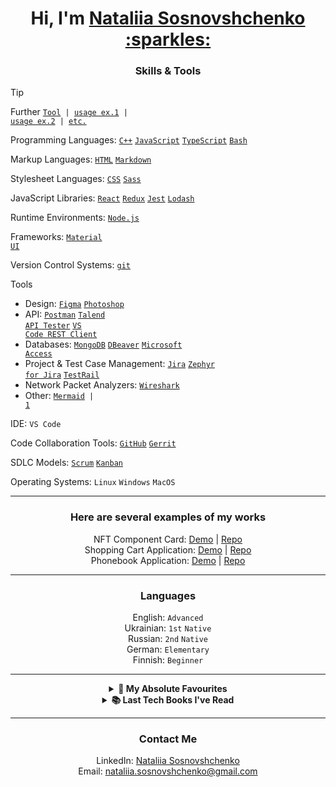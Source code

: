 <h1 align="center">Hi, I'm <a href="https://github.com/sonata22/" target="_blank">Nataliia Sosnovshchenko :sparkles:</a></h1>

<h3 align="center">
Skills & Tools
</h3>

> [!TIP]
> Further <code><a href="">Tool</a> | <a href="">usage ex.1</a> | <a href="">usage ex.2</a> | <a href="">etc.</a></code>

Programming Languages:
<code><a href="https://isocpp.org/" target="_blank">C++</a></code>
<code><a href="https://developer.mozilla.org/en/JavaScript" target="_blank">JavaScript</a></code>
<code><a href="https://www.typescriptlang.org/" target="_blank">TypeScript</a></code>
<code><a href="http://www.gnu.org/software/bash/" target="_blank">Bash</a></code>

Markup Languages:
<code><a href="html.spec.whatwg.org" targe="_blank">HTML</a></code>
<code><a href="https://www.markdownguide.org/" target="_blank">Markdown</a></code>

Stylesheet Languages:
<code><a href="https://www.w3.org/Style/CSS/Overview.en.html" target="_blank">CSS</a></code>
<code><a href="https://sass-lang.com/" target="_blank">Sass</a></code>

JavaScript Libraries:
<code><a href="https://react.dev/" target="_blank">React</a></code>
<code><a href="https://redux.js.org/" target="_blank">Redux</a></code>
<code><a href="https://jestjs.io/" target="_blank">Jest</a></code>
<code><a href="https://lodash.com/" target="_blank">Lodash</a></code>


Runtime Environments:
<code><a href="https://nodejs.org/en" target="_blank">Node.js</a></code>

Frameworks:
<code><a href="https://mui.com/" target="_blank">Material UI</a></code>

Version Control Systems:
<code><a href="https://git-scm.com/" target="_blank">git</a></code>

Tools
- Design:
<code><a href="https://www.figma.com/" target="_blank">Figma</a></code>
<code><a href="https://www.adobe.com/products/photoshop.html" target="_blank">Photoshop</a></code>
- API:
<code><a href="https://www.postman.com/" target="_blank">Postman</a></code>
<code><a href="https://chromewebstore.google.com/detail/talend-api-tester-free-ed/aejoelaoggembcahagimdiliamlcdmfm" target="_blank">Talend API Tester</a></code>
<code><a href="https://marketplace.visualstudio.com/items?itemName=humao.rest-client" target="_blank">VS Code REST Client</a></code>
- Databases:
<code><a href="https://www.mongodb.com/" target="_blank">MongoDB</a></code>
<code><a href="https://dbeaver.io/" target="_blank">DBeaver</a></code>
<code><a href="https://www.microsoft.com/en-us/microsoft-365/access" target="_blank">Microsoft Access</a></code>
- Project & Test Case Management:
<code><a href="https://www.atlassian.com/software/jira" target="_blank">Jira</a></code>
<code><a href="https://marketplace.atlassian.com/apps/1014681/zephyr-squad-test-management-for-jira?tab=overview&hosting=cloud" target="_blank">Zephyr for Jira</a></code>
<code><a href="https://www.testrail.com/" target="_blank">TestRail</a></code>
- Network Packet Analyzers:
<code><a href="https://www.wireshark.org/" target="_blank">Wireshark</a></code>
- Other:
<code><a href="https://mermaid.js.org/#/" target="_blank">Mermaid</a> | <a href="https://github.com/sonata22/FullStack_part0" target="_blank">1</a></code>

IDE:
<code>VS Code</code>

Code Collaboration Tools:
<code><a href="https://code.visualstudio.com/" target="_blank">GitHub</a></code>
<code><a href="https://www.gerritcodereview.com/" target="_blank">Gerrit</a></code>

SDLC Models:
<code><a href="https://www.scrum.org/" target="_blank">Scrum</a></code>
<code><a href="https://kanbanguides.org/" target="_blank">Kanban</a></code>

Operating Systems:
<code>Linux</code>
<code>Windows</code>
<code>MacOS</code>

---

<h3 align="center">Here are several examples of my works</h3>

<p align="center">
	NFT Component Card: 
	<a href="https://sonata22.github.io/nft-preview-card-component/" target="_blank">Demo</a> |
	<a href="https://github.com/sonata22/nft-preview-card-component" target="_blank">Repo</a>
	<br>
	Shopping Cart Application:
	<a href="https://bof-frontend-project-advanced-qpdtga5gj-sonata22.vercel.app/" target="_blank">Demo</a> |
	<a href="https://github.com/sonata22/BOF-frontend-advanced-project" target="_blank">Repo</a>
	<br>
	Phonebook Application:
	<a href="https://fullstack-part3-phonebook-piz7.onrender.com/" target="_blank">Demo</a> |
	<a href="https://github.com/sonata22/FullStack_part3?tab=readme-ov-file" target="_blank">Repo</a>
</p>

---

<h3 align="center">Languages</h3>

<p align="center">
	English: <code>Advanced</code><br>
	Ukrainian: <code>1st</code> <code>Native</code><br>
	Russian: <code>2nd</code> <code>Native</code><br>
	German: <code>Elementary</code><br>
	Finnish: <code>Beginner</code><br>
</p>

---

<details align="center">	
  <summary><b>💯 My Absolute Favourites</b></summary>
	<a href="https://cssbattle.dev/player/sonata22" target="_blank">cssbattle.dev/sonata22</a>
	<br>
	<a href="https://www.codewars.com/users/sonata22" target="_blank">codewars.com/sonata22</a>
	<br>
	<a href="https://codepen.io/sonata22" target="_blank">codepen.io/sonata22</a>
</details>
<details align="center">	
  <summary><b>📚 Last Tech Books I've Read</b></summary>
	<table align="center">
	<tbody>
		<tr>
			<th>#</th>
			<th>Title</th>
			<th>Author</th>
			<th>Date Finished</th>
		</tr>
		<tr>
			<td><img src="https://github.com/getify/You-Dont-Know-JS/raw/1st-ed/up%20%26%20going/cover.jpg" alt=YDKJS_book1 height="55"/></td>
			<td><a href="https://github.com/getify/You-Dont-Know-JS/tree/1st-ed/up%20%26%20going" target="_blank"><strong>You Don't Know JS: Up & Going</strong></a></td>
			<td><em>Kyle Simpson</em></td>
			<td>In Progress</td>
		</tr>
		<tr>
			<td><img src="https://mdg.imgix.net/assets/images/book-cover.jpg?auto=format&fit=clip&q=40&w=1080" alt=theMarkdownGuide height="55"/></td>
			<td><a href="https://github.com/mattcone/markdown-guide-book" target="_blank"><strong>The Markdown Guide</strong></a></td>
			<td><em>By Matt Cone</em></td>
			<td>September 22, 2023</td>
		</tr>
	</tbody>
</table>
</details>

---

<h3 align="center">
Contact Me
</h3>

<p align="center">
	LinkedIn: <a href="https://www.linkedin.com/in/nataliia-sosnovshchenko/" target="_blank">Nataliia Sosnovshchenko</a>
	<br>
	Email: <a href="mailto:nataliia.sosnovshchenko@gmail.com" target="_blank">nataliia.sosnovshchenko@gmail.com</a>
</p>
